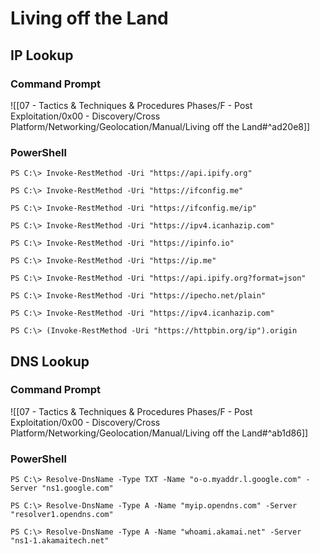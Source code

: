 # Living off the Land

## IP Lookup

### Command Prompt

![[07 - Tactics & Techniques & Procedures Phases/F - Post Exploitation/0x00 - Discovery/Cross Platform/Networking/Geolocation/Manual/Living off the Land#^ad20e8]]

### PowerShell

```
PS C:\> Invoke-RestMethod -Uri "https://api.ipify.org"

PS C:\> Invoke-RestMethod -Uri "https://ifconfig.me"

PS C:\> Invoke-RestMethod -Uri "https://ifconfig.me/ip"

PS C:\> Invoke-RestMethod -Uri "https://ipv4.icanhazip.com"

PS C:\> Invoke-RestMethod -Uri "https://ipinfo.io"

PS C:\> Invoke-RestMethod -Uri "https://ip.me"

PS C:\> Invoke-RestMethod -Uri "https://api.ipify.org?format=json"

PS C:\> Invoke-RestMethod -Uri "https://ipecho.net/plain"

PS C:\> Invoke-RestMethod -Uri "https://ipv4.icanhazip.com"

PS C:\> (Invoke-RestMethod -Uri "https://httpbin.org/ip").origin
```

## DNS Lookup

### Command Prompt

![[07 - Tactics & Techniques & Procedures Phases/F - Post Exploitation/0x00 - Discovery/Cross Platform/Networking/Geolocation/Manual/Living off the Land#^ab1d86]]

### PowerShell

```
PS C:\> Resolve-DnsName -Type TXT -Name "o-o.myaddr.l.google.com" -Server "ns1.google.com"

PS C:\> Resolve-DnsName -Type A -Name "myip.opendns.com" -Server "resolver1.opendns.com"

PS C:\> Resolve-DnsName -Type A -Name "whoami.akamai.net" -Server "ns1-1.akamaitech.net"
```